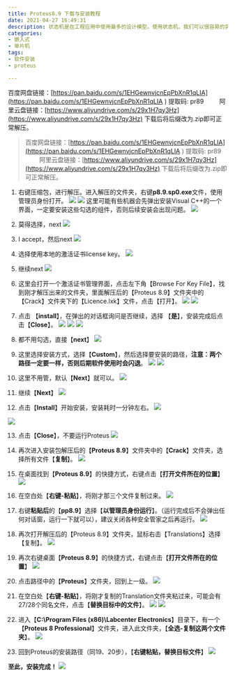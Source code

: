 ```yaml
---
title: Proteus8.9 下载与安装教程
date: 2021-04-27 16:49:31
description: 状态机是在工程应用中使用最多的设计模型。使用状态机，我们可以很容易的实现程序流程图中的判断、分支。Labview状态机是由一个While循环、一个条件结构和一个移位寄存器组成的。
categories:
- 嵌入式
- 单片机
tags:
- 软件安装
- proteus

---
```


百度网盘链接：[https://pan.baidu.com/s/1EHGewnvjcnEpPbXnR1qLIA](https://pan.baidu.com/s/1EHGewnvjcnEpPbXnR1qLIA ) 
提取码: pr89
&emsp;&emsp;
阿里云盘链接：[https://www.aliyundrive.com/s/29x1H7qy3Hz](https://www.aliyundrive.com/s/29x1H7qy3Hz)
下载后将后缀改为.zip即可正常解压。

> 百度网盘链接：[https://pan.baidu.com/s/1EHGewnvjcnEpPbXnR1qLIA](https://pan.baidu.com/s/1EHGewnvjcnEpPbXnR1qLIA ) 
> 提取码: pr89
> &emsp;&emsp;
> 阿里云盘链接：[https://www.aliyundrive.com/s/29x1H7qy3Hz](https://www.aliyundrive.com/s/29x1H7qy3Hz)
> 下载后将后缀改为.zip即可正常解压。

1. 右键压缩包，进行解压。进入解压的文件夹，右键**p8.9.sp0.exe**文件，使用管理员身份打开。
   ![](https://img-blog.csdnimg.cn/2021042716183398.png?x-oss-process=image/watermark,type_ZmFuZ3poZW5naGVpdGk,shadow_10,text_aHR0cHM6Ly9ibG9nLmNzZG4ubmV0L3dlaXhpbl80NDU0MzQ2Mw==,size_16,color_FFFFFF,t_70)
   ![](https://img-blog.csdnimg.cn/20210427155955965.png?x-oss-process=image/watermark,type_ZmFuZ3poZW5naGVpdGk,shadow_10,text_SGFsZi1BIFN0dWRpbw==,size_16,color_FFFFFF,t_70#pic_center)
   这里可能有些机器会先弹出安装Visual C++的一个界面，一定要安装这些勾选的组件，否则后续安装会出现问题。
   ![](https://img-blog.csdnimg.cn/img_convert/a463f19ba7ccc15c4b754107dbd96cfb.png)

2. 莫得选择，next
   ![](https://img-blog.csdnimg.cn/20210427160040896.png?x-oss-process=image/watermark,type_ZmFuZ3poZW5naGVpdGk,shadow_10,text_SGFsZi1BIFN0dWRpbw==,size_16,color_FFFFFF,t_70#pic_center)
3. I accept，然后next
   ![](https://img-blog.csdnimg.cn/20210427160122443.png?x-oss-process=image/watermark,type_ZmFuZ3poZW5naGVpdGk,shadow_10,text_SGFsZi1BIFN0dWRpbw==,size_16,color_FFFFFF,t_70#pic_center)
4. 选择使用本地的激活证书license key。
   ![](https://img-blog.csdnimg.cn/20210427160222163.png?x-oss-process=image/watermark,type_ZmFuZ3poZW5naGVpdGk,shadow_10,text_SGFsZi1BIFN0dWRpbw==,size_16,color_FFFFFF,t_70#pic_center)
5. 继续next
   ![](https://img-blog.csdnimg.cn/20210427160250894.png?x-oss-process=image/watermark,type_ZmFuZ3poZW5naGVpdGk,shadow_10,text_SGFsZi1BIFN0dWRpbw==,size_16,color_FFFFFF,t_70#pic_center)
6. 这里会打开一个激活证书管理界面，点击左下角【Browse For Key File】，找到刚才解压出来的文件夹，里面解压后的【Proteus 8.9】文件夹中的【Crack】文件夹下的【Licence.lxk】文件，点击【打开】。
   ![](https://img-blog.csdnimg.cn/20210427160407818.png?x-oss-process=image/watermark,type_ZmFuZ3poZW5naGVpdGk,shadow_10,text_SGFsZi1BIFN0dWRpbw==,size_16,color_FFFFFF,t_70#pic_center)
   ![](https://img-blog.csdnimg.cn/20210427160555445.png?x-oss-process=image/watermark,type_ZmFuZ3poZW5naGVpdGk,shadow_10,text_SGFsZi1BIFN0dWRpbw==,size_16,color_FFFFFF,t_70#pic_center)
7. 点击 【**install**】，在弹出的对话框询问是否继续，选择 【**是**】，安装完成后点击【**Close**】。
   ![](https://img-blog.csdnimg.cn/20210427160626557.png?x-oss-process=image/watermark,type_ZmFuZ3poZW5naGVpdGk,shadow_10,text_SGFsZi1BIFN0dWRpbw==,size_16,color_FFFFFF,t_70#pic_center)
   ![](https://img-blog.csdnimg.cn/20210427160803299.png?x-oss-process=image/watermark,type_ZmFuZ3poZW5naGVpdGk,shadow_10,text_SGFsZi1BIFN0dWRpbw==,size_16,color_FFFFFF,t_70#pic_center)
   ![](https://img-blog.csdnimg.cn/20210427160923597.png?x-oss-process=image/watermark,type_ZmFuZ3poZW5naGVpdGk,shadow_10,text_SGFsZi1BIFN0dWRpbw==,size_16,color_FFFFFF,t_70#pic_center0)
8. 都不用勾选，直接【**next**】
   ![](https://img-blog.csdnimg.cn/2021042716101041.png?x-oss-process=image/watermark,type_ZmFuZ3poZW5naGVpdGk,shadow_10,text_SGFsZi1BIFN0dWRpbw==,size_16,color_FFFFFF,t_70#pic_center)
9. 这里选择安装方式，选择【**Custom**】，然后选择要安装的路径，**注意：两个路径一定要一样，否则后期软件使用时会闪退**。
   ![](https://img-blog.csdnimg.cn/20210427161954839.png?x-oss-process=image/watermark,type_ZmFuZ3poZW5naGVpdGk,shadow_10,text_SGFsZi1BIFN0dWRpbw==,size_16,color_FFFFFF,t_70#pic_center)
   ![](https://img-blog.csdnimg.cn/20210427162148838.png?x-oss-process=image/watermark,type_ZmFuZ3poZW5naGVpdGk,shadow_10,text_SGFsZi1BIFN0dWRpbw==,size_16,color_FFFFFF,t_70#pic_center)
10. 这里不用管，默认【**Next**】就可以。
    ![](https://img-blog.csdnimg.cn/20210427162239902.png?x-oss-process=image/watermark,type_ZmFuZ3poZW5naGVpdGk,shadow_10,text_SGFsZi1BIFN0dWRpbw==,size_16,color_FFFFFF,t_70#pic_center)
11. 继续【**Next**】
    ![](https://img-blog.csdnimg.cn/20210427162332399.png?x-oss-process=image/watermark,type_ZmFuZ3poZW5naGVpdGk,shadow_10,text_SGFsZi1BIFN0dWRpbw==,size_16,color_FFFFFF,t_70#pic_center)

 12. 点击【**Install**】开始安装，安装耗时一分钟左右。
     ![](https://img-blog.csdnimg.cn/20210427162402735.png?x-oss-process=image/watermark,type_ZmFuZ3poZW5naGVpdGk,shadow_10,text_SGFsZi1BIFN0dWRpbw==,size_16,color_FFFFFF,t_70#pic_center)

![](https://img-blog.csdnimg.cn/20210427161154275.png?x-oss-process=image/watermark,type_ZmFuZ3poZW5naGVpdGk,shadow_10,text_SGFsZi1BIFN0dWRpbw==,size_16,color_FFFFFF,t_70#pic_center)

13. 点击【**Close**】，不要运行Proteus
    ![](https://img-blog.csdnimg.cn/20210427161358541.png?x-oss-process=image/watermark,type_ZmFuZ3poZW5naGVpdGk,shadow_10,text_SGFsZi1BIFN0dWRpbw==,size_16,color_FFFFFF,t_70#pic_center)
14. 再次进入安装包解压后的【**Proteus 8.9**】文件夹中的【**Crack**】文件夹，选择所有文件【**复制**】。
    ![](https://img-blog.csdnimg.cn/20210427162558619.png?x-oss-process=image/watermark,type_ZmFuZ3poZW5naGVpdGk,shadow_10,text_SGFsZi1BIFN0dWRpbw==,size_16,color_FFFFFF,t_70#pic_center)
15. 在桌面找到【**Proteus 8.9**】的快捷方式，右键点击【**打开文件所在的位置**】
    ![](https://img-blog.csdnimg.cn/20210427162858842.png?x-oss-process=image/watermark,type_ZmFuZ3poZW5naGVpdGk,shadow_10,text_SGFsZi1BIFN0dWRpbw==,size_16,color_FFFFFF,t_70#pic_center)
16. 在空白处【**右键-粘贴**】，将刚才那三个文件复制过来。
    ![](https://img-blog.csdnimg.cn/20210427163052411.png?x-oss-process=image/watermark,type_ZmFuZ3poZW5naGVpdGk,shadow_10,text_SGFsZi1BIFN0dWRpbw==,size_16,color_FFFFFF,t_70#pic_center)
17. 右键**粘贴后**的【**pp8.9**】选择【**以管理员身份运行**】。（运行完成后不会弹出任何对话窗，运行一下就可以），建议关闭各种安全管家之后再运行。
    ![](https://img-blog.csdnimg.cn/20210427163431335.png?x-oss-process=image/watermark,type_ZmFuZ3poZW5naGVpdGk,shadow_10,text_SGFsZi1BIFN0dWRpbw==,size_16,color_FFFFFF,t_70#pic_center)
18. 再次打开解压后的【Proteus 8.9】文件夹，鼠标右击【Translations】选择【复制】。
    ![](https://img-blog.csdnimg.cn/20210427163922127.png?x-oss-process=image/watermark,type_ZmFuZ3poZW5naGVpdGk,shadow_10,text_SGFsZi1BIFN0dWRpbw==,size_16,color_FFFFFF,t_70#pic_center)

19. 再次右键桌面【**Proteus 8.9**】的快捷方式，右键点击【**打开文件所在的位置**】
    ![](https://img-blog.csdnimg.cn/20210427162858842.png?x-oss-process=image/watermark,type_ZmFuZ3poZW5naGVpdGk,shadow_10,text_SGFsZi1BIFN0dWRpbw==,size_16,color_FFFFFF,t_70#pic_center)
20. 点击路径中的【**Proteus**】文件夹，回到上一级。
    ![](https://img-blog.csdnimg.cn/20210427163623221.png?x-oss-process=image/watermark,type_ZmFuZ3poZW5naGVpdGk,shadow_10,text_SGFsZi1BIFN0dWRpbw==,size_16,color_FFFFFF,t_70#pic_center)
21. 在空白处【**右键-粘贴**】，将刚才复制的Translation文件夹粘过来，可能会有27/28个同名文件，点击【**替换目标中的文件**】。
    ![](https://img-blog.csdnimg.cn/20210427164054243.png?x-oss-process=image/watermark,type_ZmFuZ3poZW5naGVpdGk,shadow_10,text_SGFsZi1BIFN0dWRpbw==,size_16,color_FFFFFF,t_70#pic_center)
    ![](https://img-blog.csdnimg.cn/20210427164207604.png?x-oss-process=image/watermark,type_ZmFuZ3poZW5naGVpdGk,shadow_10,text_SGFsZi1BIFN0dWRpbw==,size_16,color_FFFFFF,t_70#pic_center)
22. 进入【**C:\Program Files (x86)\Labcenter Electronics**】目录下，有一个【**Proteus 8 Professional**】文件夹，进入此文件夹，【**全选-复制这两个文件夹**】。
    ![](https://img-blog.csdnimg.cn/20210427172105339.png?x-oss-process=image/watermark,type_ZmFuZ3poZW5naGVpdGk,shadow_10,text_SGFsZi1BIFN0dWRpbw==,size_16,color_FFFFFF,t_70#pic_center)
23. 回到Proteus的安装路径（同19、20步），【**右键粘贴，替换目标文件**】
    ![](https://img-blog.csdnimg.cn/20210427172526413.png?x-oss-process=image/watermark,type_ZmFuZ3poZW5naGVpdGk,shadow_10,text_SGFsZi1BIFN0dWRpbw==,size_16,color_FFFFFF,t_70#pic_center)

**至此，安装完成！**
![](https://img-blog.csdnimg.cn/20210427173415459.png?x-oss-process=image/watermark,type_ZmFuZ3poZW5naGVpdGk,shadow_10,text_SGFsZi1BIFN0dWRpbw==,size_16,color_FFFFFF,t_70#pic_center)